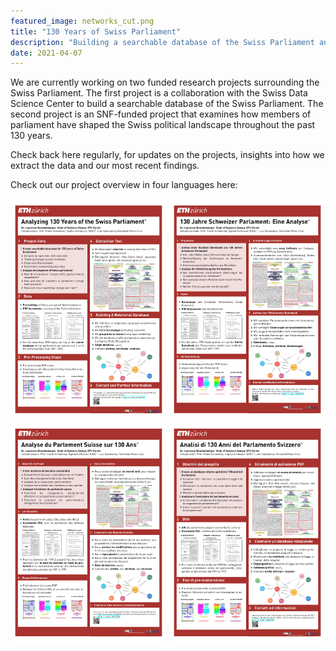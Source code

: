 ```yaml
---
featured_image: networks_cut.png
title: "130 Years of Swiss Parliament"
description: "Building a searchable database of the Swiss Parliament and analyzing how members of parliament have shaped the Swiss political landscape over the past 130 years."
date: 2021-04-07
---
```


We are currently working on two funded research projects surrounding the Swiss Parliament. 
The first project is a collaboration with the Swiss Data Science Center to build a searchable database of the Swiss Parliament. 
The second project is an SNF-funded project that examines how members of parliament have shaped the Swiss political landscape throughout the past 130 years. 

Check back here regularly, for updates on the projects, insights into how we extract the data and our most recent findings.

Check out our project overview in four languages here: 

[<img src="ETHProjectBrief_EN.pdf" alt="drawing" width="250"/>](https://www.sg.ethz.ch/projects/130-years-swiss-parliament/ETHProjectBrief_EN.pdf)
[<img src="ETHProjectBrief_DE.pdf" alt="drawing" width="250"/>](https://www.sg.ethz.ch/projects/130-years-swiss-parliament/ETHProjectBrief_DE.pdf)
[<img src="ETHProjectBrief_FR.pdf" alt="drawing" width="250"/>](https://www.sg.ethz.ch/projects/130-years-swiss-parliament/ETHProjectBrief_FR.pdf)
[<img src="ETHProjectBrief_IT.pdf" alt="drawing" width="250"/>](https://www.sg.ethz.ch/projects/130-years-swiss-parliament/ETHProjectBrief_IT.pdf)

